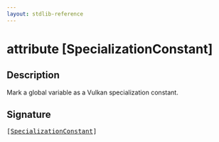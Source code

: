 ```yaml
---
layout: stdlib-reference
---
```


# attribute [SpecializationConstant]

## Description

Mark a global variable as a Vulkan specialization constant.


## Signature

<pre>
[<a href="/stdlib-reference/attributes/specializationconstant-0e">SpecializationConstant</a>]
</pre>

